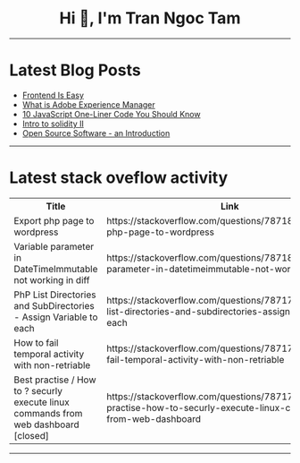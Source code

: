 <h1 align="center">Hi 👋, I'm Tran Ngoc Tam</h1>

---

# Latest Blog Posts 
<!-- BLOG-POST-LIST:START -->
- [Frontend Is Easy](https://dev.to/farzanapomy/frontend-is-easy-2d3p)
- [What is Adobe Experience Manager](https://dev.to/ashish5187/what-is-adobe-experience-manager-1fid)
- [10 JavaScript One-Liner Code You Should Know](https://dev.to/manjushsh/10-javascript-one-liner-code-you-should-know-23cl)
- [Intro to solidity II](https://dev.to/arsh_the_coder/intro-to-solidity-ii-5f37)
- [Open Source Software - an Introduction](https://dev.to/hariharanumapathi/open-source-software-an-introduction-2hi3)
<!-- BLOG-POST-LIST:END -->

---

# Latest stack oveflow activity
<table>
  <tr><th>Title</th><th>Link</th></tr>
  <!-- STACKOVERFLOW:START --><tr><td>Export php page to wordpress</td><td>https://stackoverflow.com/questions/78718151/export-php-page-to-wordpress</td></tr><tr><td>Variable parameter in DateTimeImmutable not working in diff</td><td>https://stackoverflow.com/questions/78718145/variable-parameter-in-datetimeimmutable-not-working-in-diff</td></tr><tr><td>PhP List Directories and SubDirectories - Assign Variable to each</td><td>https://stackoverflow.com/questions/78717996/php-list-directories-and-subdirectories-assign-variable-to-each</td></tr><tr><td>How to fail temporal activity with non-retriable</td><td>https://stackoverflow.com/questions/78717894/how-to-fail-temporal-activity-with-non-retriable</td></tr><tr><td>Best practise / How to ? securly execute linux commands from web dashboard [closed]</td><td>https://stackoverflow.com/questions/78717849/best-practise-how-to-securly-execute-linux-commands-from-web-dashboard</td></tr><!-- STACKOVERFLOW:END -->
</table>

---


